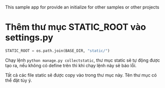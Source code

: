 This sample app for provide an initialize for other samples or other projects

# Thêm thư mục **STATIC_ROOT** vào **settings.py**

```python
STATIC_ROOT = os.path.join(BASE_DIR, "static/")
```

Chạy lệnh `python manage.py collectstatic`, thư mục static sẽ tự động được tạo ra, nếu không có define trên thì khi chạy lệnh này sẽ báo lỗi.

Tất cả các file static sẽ được copy vào trong thư mục này. Tên thư mục có thể đặt tùy ý.
